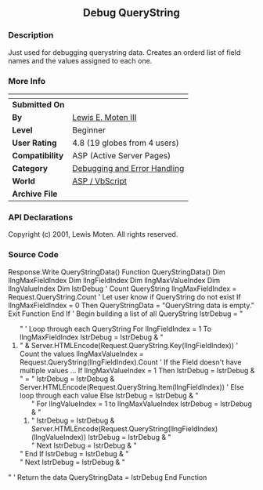 ﻿<div align="center">

## Debug QueryString


</div>

### Description

Just used for debugging querystring data. Creates an orderd list of field names and the values assigned to each one.
 
### More Info
 


<span>             |<span>
---                |---
**Submitted On**   |
**By**             |[Lewis E\. Moten III](https://github.com/Planet-Source-Code/PSCIndex/blob/master/ByAuthor/lewis-e-moten-iii.md)
**Level**          |Beginner
**User Rating**    |4.8 (19 globes from 4 users)
**Compatibility**  |ASP \(Active Server Pages\)
**Category**       |[Debugging and Error Handling](https://github.com/Planet-Source-Code/PSCIndex/blob/master/ByCategory/debugging-and-error-handling__4-6.md)
**World**          |[ASP / VbScript](https://github.com/Planet-Source-Code/PSCIndex/blob/master/ByWorld/asp-vbscript.md)
**Archive File**   |[](https://github.com/Planet-Source-Code/lewis-e-moten-iii-debug-querystring__4-6726/archive/master.zip)

### API Declarations

Copyright (c) 2001, Lewis Moten. All rights reserved.


### Source Code

Response.Write QueryStringData()
Function QueryStringData()
	Dim llngMaxFieldIndex
	Dim llngFieldIndex
	Dim llngMaxValueIndex
	Dim llngValueIndex
	Dim lstrDebug
	' Count QueryString
	llngMaxFieldIndex = Request.QueryString.Count
	' Let user know if QueryString do not exist
	If llngMaxFieldIndex = 0 Then
		QueryStringData = "QueryString data is empty."
		Exit Function
	End If
	' Begin building a list of all QueryString
	lstrDebug = "<OL>"
	' Loop through each QueryString
	For llngFieldIndex = 1 To llngMaxFieldIndex
		lstrDebug = lstrDebug & "<LI>" & Server.HTMLEncode(Request.QueryString.Key(llngFieldIndex))
		' Count the values
		llngMaxValueIndex = Request.QueryString(llngFieldIndex).Count
		' If the Field doesn't have multiple values ...
		If llngMaxValueIndex = 1 Then
			lstrDebug = lstrDebug & " = "
			lstrDebug = lstrDebug & Server.HTMLEncode(Request.QueryString.Item(llngFieldIndex))
		' Else loop through each value
		Else
			lstrDebug = lstrDebug & "<OL>"
			For llngValueIndex = 1 to llngMaxValueIndex
				lstrDebug = lstrDebug & "<LI>"
				lstrDebug = lstrDebug & Server.HTMLEncode(Request.QueryString(llngFieldIndex)(llngValueIndex))
				lstrDebug = lstrDebug & "</LI>"
			Next
			lstrDebug = lstrDebug & "</OL>"
		End If
		lstrDebug = lstrDebug & "</LI>"
	Next
	lstrDebug = lstrDebug & "</OL>"
	' Return the data
	QueryStringData = lstrDebug
End Function

